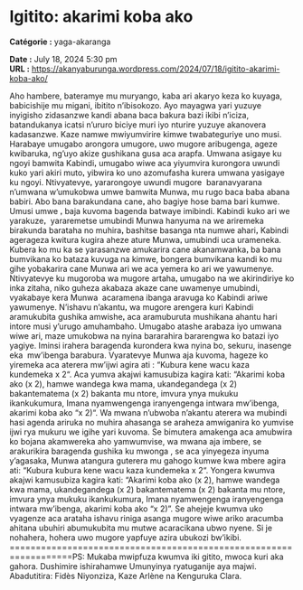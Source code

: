 # Igitito: akarimi koba ako

**Catégorie :** yaga-akaranga

**Date :** July 18, 2024 5:30 pm  
**URL :** https://akanyaburunga.wordpress.com/2024/07/18/igitito-akarimi-koba-ako/

Aho hambere, bateramye mu muryango, kaba ari akaryo keza ko kuyaga, babicishije mu migani, ibitito n’ibisokozo. Ayo mayagwa yari yuzuye inyigisho zidasanzwe kandi abana baca bakura bazi ikibi n’iciza, batandukanya icatsi n’ururo biciye muri iyo nturire yuzuye akanovera kadasanzwe. Kaze namwe mwiyumvirire kimwe twabateguriye uno musi.
Harabaye umugabo arongora umugoreꓹ uwo mugore aribugenga, ageze kwibaruka, ng’uyo akize gushikana gusa aca arapfa. Umwana asigaye ku ngoyi bamwita Kabindiꓹ umugabo wiwe aca yiyumvira kurongora uwundi kuko yari akiri mutoꓹ yibwira ko uno azomufasha kurera umwana yasigaye ku ngoyi.
Ntivyatevyeꓹ yararongoye uwundi mugore  baranavyarana n’umwana w’umukobwa umwe bamwita Munwaꓹ mu rugo baca baba abana babiri. Abo bana barakundana caneꓹ aho bagiye hose bama bari kumwe. Umusi umwe ꓹ baja kuvoma bagenda batwaye imibindi. Kabindi kuko ari we yarakuzeꓹ  yararemetse umubindi Munwa hanyuma na we ariremeka birakunda barataha no muhiraꓹ bashitse basanga nta numwe ahariꓹ Kabindi agerageza kwitura kugira aheze ature Munwaꓹ umubindi uca urameneka.
Kubera ko mu ka se yarasanzwe amukarira cane akanamwankaꓹ ba bana bumvikana ko bataza kuvuga na kimwe, bongera bumvikana kandi ko mu gihe yobakarira cane Munwa ari we aca yemera ko ari we yawumenye. Ntivyatevye ku mugoroba wa mugore artahaꓹ umugabo na we akirindiriye ko inka zitaha, niko guheza akabaza akaze cane uwamenye umubindi, vyakabaye kera Munwa  acaramena ibanga aravuga ko Kabindi ariwe yawumenye. N’ishavu n’akantuꓹ wa mugore arengera kuri Kabindi aramukubita gushika amwisheꓹ aca aramuburuta mushikana ahantu hari intore musi y’urugo amuhambaho. Umugabo atashe arabaza iyo umwana wiwe ari, maze umukobwa na nyina bararahira bararengwa ko batazi iyo yagiye. Iminsi irahera baragenda kurondera kwa nyina bo, sekuru, inasenge eka  mw’ibenga barabura.
Vyaratevye Munwa aja kuvoma, hageze ko yiremeka aca aterera mw’ijwi agira ati :
“Kubura kene wacu kaza kundemeka x 2“. Aca yumva akajwi kamusubiza kagira kati:
“Akarimi koba ako (x 2), hamwe wandega kwa mama, ukandegandega (x 2) bakantematema (x 2) bakanta mu ntore, imvura ynya mukuku ikankukumura, Imana nyamwengenga iranyengenga intwara mw’ibenga, akarimi koba ako “x 2)“.
Wa mwana n’ubwoba n’akantu aterera wa mubindi hasi agenda ariruka no muhira ahasanga se araheza amwiganira ko yumvise ijwi rya mukuru we igihe yari kuvoma. Se bimutera amakenga aca amubwira ko bojana akamwereka aho yamwumvise, wa mwana aja imbere, se arakurikira baragenda gushika ku mwonga , se aca yinyegeza inyuma y’agasaka, Munwa atangura guterera mu gahogo kumwe kwa mbere agira ati: “Kubura kubura kene wacu kaza kundemeka x 2“. Yongera kwumva akajwi kamusubiza kagira kati:
“Akarimi koba ako (x 2), hamwe wandega kwa mama, ukandegandega (x 2) bakantematema (x 2) bakanta mu ntore, imvura ynya mukuku ikankukumura, Imana nyamwengenga iranyengenga intwara mw’ibenga, akarimi koba ako “x 2)”.
Se ahejeje kwumva uko vyagenze aca arataha ishavu riniga asanga mugore wiwe ariko aracumba ahitana ubuhiri abumukubita mu mutwe acaracikana ubwo nyene.
Si je nohahera, hohera uwo mugore yapfuye azira ubukozi bw’ikibi.
==================================================================PS: Mukaba mwipfuza kwumva iki gitito, mwoca kuri aka gahora. Dushimire ishirahamwe Umunyinya ryatuganije aya majwi. Abadutitira: Fidès Niyonziza, Kaze Arlène na Kenguruka Clara.
